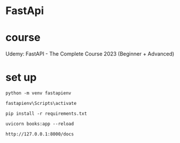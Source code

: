# FastApi

# course 
Udemy: FastAPI - The Complete Course 2023 (Beginner + Advanced)


# set up

`python -m venv fastapienv`

`fastapienv\Scripts\activate`

`pip install -r requirements.txt`

`uvicorn books:app --reload`

`http://127.0.0.1:8000/docs`
